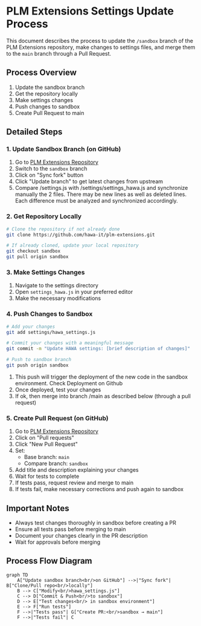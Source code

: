 # PLM Extensions Settings Update Process

This document describes the process to update the `/sandbox` branch of the PLM Extensions repository, make changes to settings files, and merge them to the `main` branch through a Pull Request.

## Process Overview

1. Update the sandbox branch
2. Get the repository locally
3. Make settings changes
4. Push changes to sandbox
5. Create Pull Request to main

## Detailed Steps

### 1. Update Sandbox Branch (on GitHub)

1. Go to [PLM Extensions Repository](https://github.com/hawa-it/plm-extensions)
2. Switch to the `sandbox` branch
3. Click on "Sync fork" button
4. Click "Update branch" to get latest changes from upstream
5. Compare /settings.js with /settings/settings_hawa.js and synchronize manually the 2 files. There may be new lines as well as deleted lines. Each difference must be analyzed and synchronized accordingly.

### 2. Get Repository Locally

```bash
# Clone the repository if not already done
git clone https://github.com/hawa-it/plm-extensions.git

# If already cloned, update your local repository
git checkout sandbox
git pull origin sandbox
```

### 3. Make Settings Changes

1. Navigate to the settings directory
2. Open `settings_hawa.js` in your preferred editor
3. Make the necessary modifications


### 4. Push Changes to Sandbox

```bash
# Add your changes
git add settings/hawa_settings.js

# Commit your changes with a meaningful message
git commit -m "Update HAWA settings: [brief description of changes]"

# Push to sandbox branch
git push origin sandbox
```

1. This push will trigger the deployment of the new code in the sandbox environment. Check Deployment on Github
2. Once deployed, test your changes
3. If ok, then merge into branch /main as described below (through a pull request)

### 5. Create Pull Request (on GitHub)

1. Go to [PLM Extensions Repository](https://github.com/hawa-it/plm-extensions)
2. Click on "Pull requests"
3. Click "New Pull Request"
4. Set:
   - Base branch: `main`
   - Compare branch: `sandbox`
5. Add title and description explaining your changes
6. Wait for tests to complete
7. If tests pass, request review and merge to main
8. If tests fail, make necessary corrections and push again to sandbox

## Important Notes

- Always test changes thoroughly in sandbox before creating a PR
- Ensure all tests pass before merging to main
- Document your changes clearly in the PR description
- Wait for approvals before merging

## Process Flow Diagram

```mermaid
graph TD
    A["Update sandbox branch<br/>on GitHub"] -->|"Sync fork"| B["Clone/Pull repo<br/>locally"]
    B --> C["Modify<br/>hawa_settings.js"]
    C --> D["Commit & Push<br/>to sandbox"]    
    D --> E["Test changes<br/> in sandbox environment"]   
    E --> F["Run tests"]   
    F -->|"Tests pass"| G["Create PR:<br/>sandbox → main"]
    F -->|"Tests fail"| C
``` 